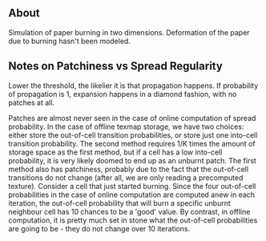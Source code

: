 ## About

Simulation of paper burning in two dimensions. Deformation of the paper due to burning hasn't been modeled.

## Notes on Patchiness vs Spread Regularity

Lower the threshold, the likelier it is that propagation happens. If probability of propagation is 1, expansion happens in a diamond fashion, with no patches at all.

Patches are almost never seen in the case of online computation of spread probability. In the case of offline texmap storage, we have two choices: either store the out-of-cell transition probabilities, or store just one into-cell transition probability. The second method requires 1/K times the amount of storage space as the first method, but if a cell has a low into-cell probability, it is very likely doomed to end up as an unburnt patch. The first method also has patchiness, probably due to the fact that the out-of-cell transitions do not change (after all, we are only reading a precomputed texture). Consider a cell that just started burning. Since the four out-of-cell probabilities in the case of online computation are computed anew in each iteration, the out-of-cell probability that will burn a specific unburnt neighbour cell has 10 chances to be a 'good' value. By contrast, in offline computation, it is pretty much set in stone what the out-of-cell probabilities are going to be - they do not change over 10 iterations.